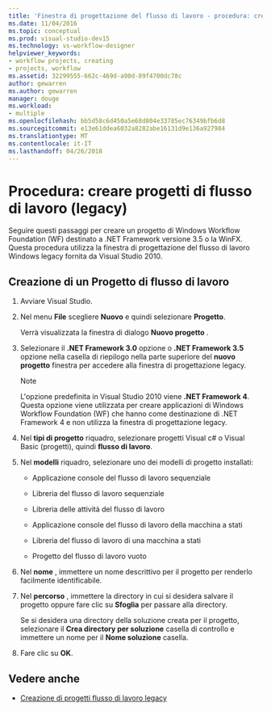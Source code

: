 ```yaml
---
title: 'Finestra di progettazione del flusso di lavoro - procedura: creare progetti flusso di lavoro (Legacy)'
ms.date: 11/04/2016
ms.topic: conceptual
ms.prod: visual-studio-dev15
ms.technology: vs-workflow-designer
helpviewer_keywords:
- workflow projects, creating
- projects, workflow
ms.assetid: 32299555-662c-469d-a90d-89f4700dc78c
author: gewarren
ms.author: gewarren
manager: douge
ms.workload:
- multiple
ms.openlocfilehash: bb5d58c6d450a5e68d804e33785ec76349bfb6d8
ms.sourcegitcommit: e13e61ddea6032a8282abe16131d9e136a927984
ms.translationtype: MT
ms.contentlocale: it-IT
ms.lasthandoff: 04/26/2018
---
```

# <a name="how-to-create-workflow-projects-legacy"></a>Procedura: creare progetti di flusso di lavoro (legacy)

Seguire questi passaggi per creare un progetto di Windows Workflow Foundation (WF) destinato a .NET Framework versione 3.5 o la WinFX. Questa procedura utilizza la finestra di progettazione del flusso di lavoro Windows legacy fornita da Visual Studio 2010.

## <a name="to-create-a-workflow-project"></a>Creazione di un Progetto di flusso di lavoro 

1.  Avviare Visual Studio.

2.  Nel menu **File** scegliere **Nuovo** e quindi selezionare **Progetto**.

     Verrà visualizzata la finestra di dialogo **Nuovo progetto** .

3.  Selezionare il **.NET Framework 3.0** opzione o **.NET Framework 3.5** opzione nella casella di riepilogo nella parte superiore del **nuovo progetto** finestra per accedere alla finestra di progettazione legacy.

    > [!NOTE]
    > L'opzione predefinita in Visual Studio 2010 viene **.NET Framework 4**. Questa opzione viene utilizzata per creare applicazioni di Windows Workflow Foundation (WF) che hanno come destinazione di .NET Framework 4 e non utilizza la finestra di progettazione legacy.

4.  Nel **tipi di progetto** riquadro, selezionare progetti Visual c# o Visual Basic (progetti), quindi **flusso di lavoro**.

5.  Nel **modelli** riquadro, selezionare uno dei modelli di progetto installati:

    -   Applicazione console del flusso di lavoro sequenziale

    -   Libreria del flusso di lavoro sequenziale

    -   Libreria delle attività del flusso di lavoro

    -   Applicazione console del flusso di lavoro della macchina a stati

    -   Libreria del flusso di lavoro di una macchina a stati

    -   Progetto del flusso di lavoro vuoto

6.  Nel **nome** , immettere un nome descrittivo per il progetto per renderlo facilmente identificabile.

7.  Nel **percorso** , immettere la directory in cui si desidera salvare il progetto oppure fare clic su **Sfoglia** per passare alla directory.

     Se si desidera una directory della soluzione creata per il progetto, selezionare il **Crea directory per soluzione** casella di controllo e immettere un nome per il **Nome soluzione** casella.

8.  Fare clic su **OK**.

## <a name="see-also"></a>Vedere anche

- [Creazione di progetti flusso di lavoro legacy](../workflow-designer/creating-legacy-workflow-projects.md)